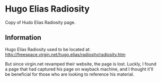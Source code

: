 # Hugo Elias Radiosity

Copy of Hudo Elias Radiosity page.

Information
-----------------------------------------------------------------------------------
Hugo Elias Radiosity used to be located at: 
http://freespace.virgin.net/hugo.elias/radiosity/radiosity.htm

But since virgin.net revamped their website, the page is lost. Luckly, I found a page that had captured his page on wayback machine,
and I thought it'll be beneficial for those who are looking to reference his material.

